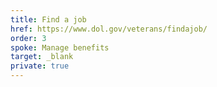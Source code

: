 ```yaml
---
title: Find a job
href: https://www.dol.gov/veterans/findajob/
order: 3
spoke: Manage benefits
target: _blank
private: true
---
```

